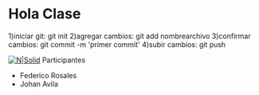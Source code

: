 # Hola Clase

1)iniciar git: git init
2)agregar cambios: git add nombrearchivo
3)confirmar cambios: git commit -m 'primer commit'
4)subir cambios: git push

[![N|Solid](https://newrelic.com/content/dam/newrelic/documents/image/case-studies/5eab896f44de35c7fc0c89ab275b85e299455ad4_casestudy_mercadolibre_thumbnail_522x300.png)]()
Participantes 
- Federico Rosales
- Johan Avila

